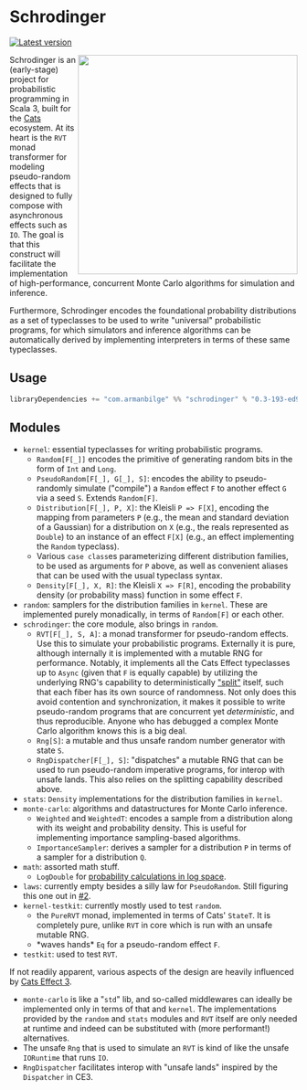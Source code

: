 # Schrodinger

[![Latest version](https://index.scala-lang.org/armanbilge/schrodinger/schrodinger/latest.svg?color=orange)](https://index.scala-lang.org/armanbilge/schrodinger/schrodinger)

<img align="right" width="384px" src="https://user-images.githubusercontent.com/3119428/139197953-1abbf14c-0484-4a79-b6d0-927bd05a4546.png"/>

Schrodinger is an (early-stage) project for probabilistic programming in Scala 3, built for the [Cats](https://github.com/typelevel/cats) ecosystem. At its heart is the `RVT` monad transformer for modeling pseudo-random effects that is designed to fully compose with asynchronous effects such as `IO`. The goal is that this construct will facilitate the implementation of high-performance, concurrent Monte Carlo algorithms for simulation and inference. 

Furthermore, Schrodinger encodes the foundational probability distributions as a set of typeclasses to be used to write "universal" probabilistic programs, for which simulators and inference algorithms can be automatically derived by implementing interpreters in terms of these same typeclasses.

## Usage

```scala
libraryDependencies += "com.armanbilge" %% "schrodinger" % "0.3-193-ed9a8ba"
```

## Modules

* `kernel`: essential typeclasses for writing probabilistic programs.
  - `Random[F[_]]` encodes the primitive of generating random bits in the form of `Int` and `Long`.
  - `PseudoRandom[F[_], G[_], S]`: encodes the ability to pseudo-randomly simulate ("compile") a `Random` effect `F` to another effect `G` via a seed `S`. Extends `Random[F]`.
  - `Distribution[F[_], P, X]`: the Kleisli `P => F[X]`, encoding the mapping from parameters `P` (e.g., the mean and standard deviation of a Gaussian) for a distribution on `X` (e.g., the reals represented as `Double`) to an instance of an effect `F[X]` (e.g., an effect implementing the `Random` typeclass).
  - Various `case class`es parameterizing different distribution families, to be used as arguments for `P` above, as well as convenient aliases that can be used with the usual typeclass syntax.
  - `Density[F[_], X, R]`: the Kleisli `X => F[R]`, encoding the probability density (or probability mass) function in some effect `F`.
* `random`: samplers for the distribution families in `kernel`. These are implemented purely monadically, in terms of `Random[F]` or each other.
* `schrodinger`: the core module, also brings in `random`.
  - `RVT[F[_], S, A]`: a monad transformer for pseudo-random effects. Use this to simulate your probabilistic programs. Externally it is pure, although internally it is implemented with a mutable RNG for performance. Notably, it implements all the Cats Effect typeclasses up to `Async` (given that `F` is equally capable) by utilizing the underlying RNG's capability to deterministically ["split"](https://docs.oracle.com/javase/8/docs/api/java/util/SplittableRandom.html) itself, such that each fiber has its own source of randomness. Not only does this avoid contention and synchronization, it makes it possible to write pseudo-random programs that are concurrent yet _deterministic_, and thus reproducible. Anyone who has debugged a complex Monte Carlo algorithm knows this is a big deal.
  - `Rng[S]`: a mutable and thus unsafe random number generator with state `S`.
  - `RngDispatcher[F[_], S]`: "dispatches" a mutable RNG that can be used to run pseudo-random imperative programs, for interop with unsafe lands. This also relies on the splitting capability described above.
* `stats`: `Density` implementations for the distribution families in `kernel`. 
* `monte-carlo`: algorithms and datastructures for Monte Carlo inference.
  - `Weighted` and `WeightedT`: encodes a sample from a distribution along with its weight and probability density. This is useful for implementing importance sampling-based algorithms.
  - `ImportanceSampler`: derives a sampler for a distribution `P` in terms of a sampler for a distribution `Q`.
* `math`: assorted math stuff.
  - `LogDouble` for [probability calculations in log space](https://en.wikipedia.org/wiki/Log_probability).
* `laws`: currently empty besides a silly law for `PseudoRandom`. Still figuring this one out in [#2](https://github.com/armanbilge/schrodinger/issues/2).
* `kernel-testkit`: currently mostly used to test `random`.
  - the `PureRVT` monad, implemented in terms of Cats' `StateT`. It is completely pure, unlike `RVT` in core which is run with an unsafe mutable RNG.
  - \*waves hands\* `Eq` for a pseudo-random effect `F`.
* `testkit`: used to test `RVT`.

If not readily apparent, various aspects of the design are heavily influenced by [Cats Effect 3](https://github.com/typelevel/cats-effect).
* `monte-carlo` is like a "`std`" lib, and so-called middlewares can ideally be implemented only in terms of that and `kernel`. The implementations provided by the `random` and `stats` modules and `RVT` itself are only needed at runtime and indeed can be substituted with (more performant!) alternatives.
* The unsafe `Rng` that is used to simulate an `RVT` is kind of like the unsafe `IORuntime` that runs `IO`.
* `RngDispatcher` facilitates interop with "unsafe lands" inspired by the `Dispatcher` in CE3.
